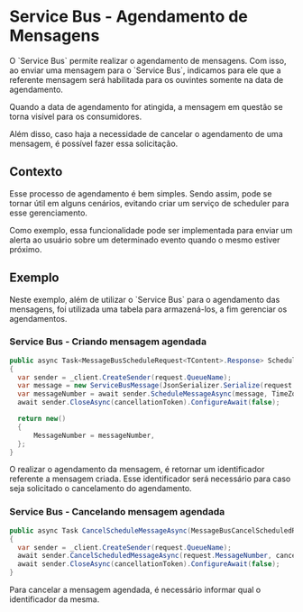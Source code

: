 <h1>Service Bus - Agendamento de Mensagens</h1>

<p>O `Service Bus` permite realizar o agendamento de mensagens. Com isso, ao enviar uma mensagem para o `Service Bus`, indicamos para ele que a referente mensagem será habilitada para os ouvintes somente na data de agendamento.</p>
<p>Quando a data de agendamento for atingida, a mensagem em questão se torna visível para os consumidores.</p>
<p>Além disso, caso haja a necessidade de cancelar o agendamento de uma mensagem, é possível fazer essa solicitação.</p>

<h2>Contexto</h2>
<p>Esse processo de agendamento é bem simples. Sendo assim, pode se tornar útil em alguns cenários, evitando criar um serviço de scheduler para esse gerenciamento.</p>
<p>Como exemplo, essa funcionalidade pode ser implementada para enviar um alerta ao usuário sobre um determinado evento quando o mesmo estiver próximo.</p>

<h2>Exemplo</h2>
<p>Neste exemplo, além de utilizar o `Service Bus` para o agendamento das mensagens, foi utilizada uma tabela para armazená-los, a fim gerenciar os agendamentos.</p>

<h3>Service Bus - Criando mensagem agendada</h3>

```csharp
public async Task<MessageBusScheduleRequest<TContent>.Response> ScheduleMessageAsync<TContent>(MessageBusScheduleRequest<TContent> request, CancellationToken cancellationToken)
{
  var sender = _client.CreateSender(request.QueueName);
  var message = new ServiceBusMessage(JsonSerializer.Serialize(request.Payload));
  var messageNumber = await sender.ScheduleMessageAsync(message, TimeZoneInfo.ConvertTimeToUtc(request.ScheduleTo.Value), cancellationToken);
  await sender.CloseAsync(cancellationToken).ConfigureAwait(false);

  return new()
  {
      MessageNumber = messageNumber,
  };
}
```

<p>O realizar o agendamento da mensagem, é retornar um identificador referente a mensagem criada. Esse identificador será necessário para caso seja solicitado o cancelamento do agendamento.</p>

<h3>Service Bus - Cancelando mensagem agendada</h3>

```csharp
public async Task CancelScheduleMessageAsync(MessageBusCancelScheduledRequest request, CancellationToken cancellationToken)
{
  var sender = _client.CreateSender(request.QueueName);
  await sender.CancelScheduledMessageAsync(request.MessageNumber, cancellationToken);
  await sender.CloseAsync(cancellationToken).ConfigureAwait(false);    
}
```

<p>Para cancelar a mensagem agendada, é necessário informar qual o identificador da mesma.</p>
